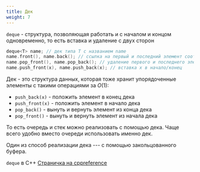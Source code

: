 ```yaml
---
title: Дек
weight: 7
---
```


`deque` - структура, позволяющая работать и с началом и концом
одновременно, то есть вставка и удаление с двух сторон

``` C++
deque<T> name; // дек типа T с названием name
name.front(), name.back(); // ссылка на первый и последний элемент соответственно
name.pop_front(), name.pop_back(); // удаление первого и последнего элемента
name.push_front(x), name.push_back(x); // вставка x в начало/конец
```

Дек - это структура данных, которая тоже хранит упорядоченные элементы с
такими операциями за $O(1)$:

  - `push_back(x)` - положить элемент в конец дека
  - `push_front(x)` - положить элемент в начало дека
  - `pop_back()` - вынуть и вернуть элемент из конца дека
  - `pop_front()` - вынуть и вернуть элемент из начала дека

То есть очередь и стек можно реализовать с помощью дека. Чаще всего
удобно вместо очереди использовать именно дек.

Один из способ реализации дека --- с помощью закольцованного буфера.

`deque`<T> в С++ [Страничка на
cppreference](https://ru.cppreference.com/w/cpp/container/deque)
